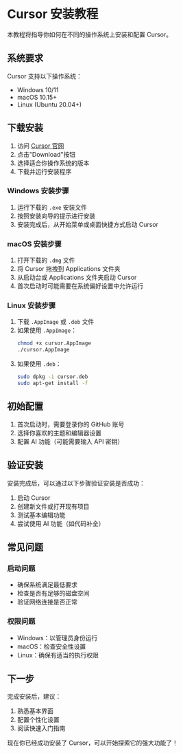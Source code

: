 # Cursor 安装教程

本教程将指导你如何在不同的操作系统上安装和配置 Cursor。

## 系统要求

Cursor 支持以下操作系统：
- Windows 10/11
- macOS 10.15+
- Linux (Ubuntu 20.04+)

## 下载安装

1. 访问 [Cursor 官网](https://cursor.sh)
2. 点击"Download"按钮
3. 选择适合你操作系统的版本
4. 下载并运行安装程序

### Windows 安装步骤

1. 运行下载的 `.exe` 安装文件
2. 按照安装向导的提示进行安装
3. 安装完成后，从开始菜单或桌面快捷方式启动 Cursor

### macOS 安装步骤

1. 打开下载的 `.dmg` 文件
2. 将 Cursor 拖拽到 Applications 文件夹
3. 从启动台或 Applications 文件夹启动 Cursor
4. 首次启动时可能需要在系统偏好设置中允许运行

### Linux 安装步骤

1. 下载 `.AppImage` 或 `.deb` 文件
2. 如果使用 `.AppImage`：
   ```bash
   chmod +x cursor.AppImage
   ./cursor.AppImage
   ```
3. 如果使用 `.deb`：
   ```bash
   sudo dpkg -i cursor.deb
   sudo apt-get install -f
   ```

## 初始配置

1. 首次启动时，需要登录你的 GitHub 账号
2. 选择你喜欢的主题和编辑器设置
3. 配置 AI 功能（可能需要输入 API 密钥）

## 验证安装

安装完成后，可以通过以下步骤验证安装是否成功：

1. 启动 Cursor
2. 创建新文件或打开现有项目
3. 测试基本编辑功能
4. 尝试使用 AI 功能（如代码补全）

## 常见问题

### 启动问题
- 确保系统满足最低要求
- 检查是否有足够的磁盘空间
- 验证网络连接是否正常

### 权限问题
- Windows：以管理员身份运行
- macOS：检查安全性设置
- Linux：确保有适当的执行权限

## 下一步

完成安装后，建议：
1. 熟悉基本界面
2. 配置个性化设置
3. 阅读快速入门指南

现在你已经成功安装了 Cursor，可以开始探索它的强大功能了！ 